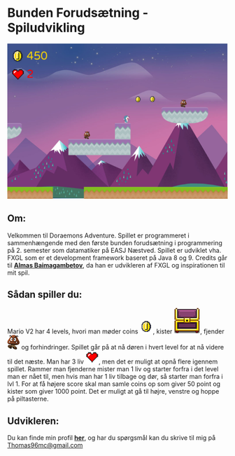 # Bunden Forudsætning - Spiludvikling

![Alt Eksempel:](https://github.com/Thom9521/Doraemons-Adventure/blob/master/Mario/src/assets/textures/Eksempel2.png)

## Om:
Velkommen til Doraemons Adventure. Spillet er programmeret i sammenhængende med den første bunden forudsætning i programmering på 2. semester som datamatiker på EASJ Næstved. Spillet er udviklet vha. FXGL som er et development framework baseret på Java 8 og 9. 
Credits går til <b>[Almas Baimagambetov](https://github.com/AlmasB)</b>, da han er udvikleren af FXGL og inspirationen til mit spil.

## Sådan spiller du:
Mario V2 har 4 levels, hvori man møder coins ![Alt coin](https://github.com/Thom9521/Doraemons-Adventure/blob/master/Mario/src/assets/textures/marioCoin.png), kister ![Alt kiste](https://github.com/Thom9521/Doraemons-Adventure/blob/master/Mario/src/assets/textures/chest.png), fjender ![Alt fjende](https://github.com/Thom9521/Doraemons-Adventure/blob/master/Mario/src/assets/textures/marioEnemy.png) og forhindringer. Spillet går på at nå døren i hvert level for at nå videre til det næste. Man har 3 liv ![Alt Liv](https://github.com/Thom9521/Doraemons-Adventure/blob/master/Mario/src/assets/textures/marioHeart.png), men det er muligt at opnå flere igennem spillet. Rammer man fjenderne mister man 1 liv og starter forfra i det level man er nået til, men hvis man har 1 liv tilbage og dør, så starter man forfra i lvl 1. For at få højere score skal man samle coins op som giver 50 point og kister som giver 1000 point. Det er muligt at gå til højre, venstre og hoppe på piltasterne. 

## Udvikleren:
Du kan finde min profil <b>[her](https://github.com/Thom9521)</b>, og har du spørgsmål kan du skrive til mig på Thomas96mc@gmail.com
